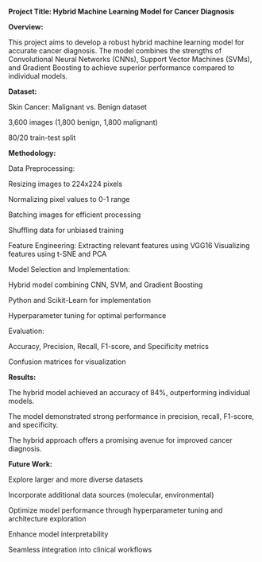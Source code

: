 __Project Title: Hybrid Machine Learning Model for Cancer Diagnosis__

__Overview:__

This project aims to develop a robust hybrid machine learning model for accurate cancer diagnosis. The model combines the strengths of Convolutional Neural Networks (CNNs), Support Vector Machines (SVMs), and Gradient Boosting to achieve superior performance compared to individual models.

__Dataset:__

Skin Cancer: Malignant vs. Benign dataset

3,600 images (1,800 benign, 1,800 malignant)

80/20 train-test split

__Methodology:__

Data Preprocessing:

Resizing images to 224x224 pixels

Normalizing pixel values to 0-1 range

Batching images for efficient processing

Shuffling data for unbiased training

Feature Engineering:
Extracting relevant features using VGG16
Visualizing features using t-SNE and PCA

Model Selection and Implementation:

Hybrid model combining CNN, SVM, and Gradient Boosting

Python and Scikit-Learn for implementation

Hyperparameter tuning for optimal performance

Evaluation:

Accuracy, Precision, Recall, F1-score, and Specificity metrics

Confusion matrices for visualization

__Results:__

The hybrid model achieved an accuracy of 84%, outperforming individual models.

The model demonstrated strong performance in precision, recall, F1-score, and specificity.

The hybrid approach offers a promising avenue for improved cancer diagnosis.

__Future Work:__

Explore larger and more diverse datasets

Incorporate additional data sources (molecular, environmental)

Optimize model performance through hyperparameter tuning and architecture exploration

Enhance model interpretability

Seamless integration into clinical workflows
